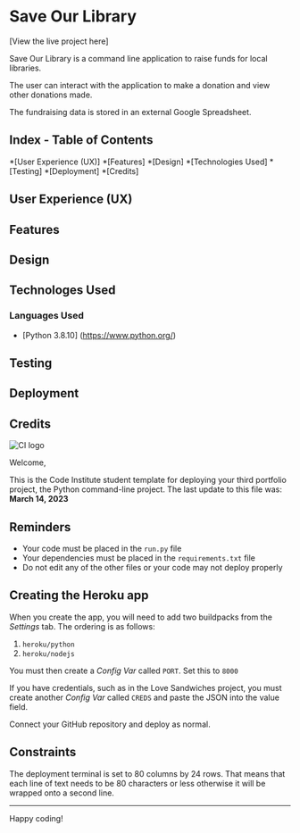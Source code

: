 <h1>Save Our Library</h1>

[View the live project here] 

Save Our Library is a command line application to raise funds for local libraries.

The user can interact with the application to make a donation and view other donations made.

The fundraising data is stored in an external Google Spreadsheet.

## Index - Table of Contents
*[User Experience (UX)]
*[Features]
*[Design]
*[Technologies Used]
*[Testing]
*[Deployment]
*[Credits]

## User Experience (UX)

## Features

## Design

## Technologes Used

### Languages Used

- [Python 3.8.10] (https://www.python.org/)

## Testing

## Deployment

## Credits







![CI logo](https://codeinstitute.s3.amazonaws.com/fullstack/ci_logo_small.png)

Welcome,

This is the Code Institute student template for deploying your third portfolio project, the Python command-line project. The last update to this file was: **March 14, 2023**

## Reminders

- Your code must be placed in the `run.py` file
- Your dependencies must be placed in the `requirements.txt` file
- Do not edit any of the other files or your code may not deploy properly

## Creating the Heroku app

When you create the app, you will need to add two buildpacks from the _Settings_ tab. The ordering is as follows:

1. `heroku/python`
2. `heroku/nodejs`

You must then create a _Config Var_ called `PORT`. Set this to `8000`

If you have credentials, such as in the Love Sandwiches project, you must create another _Config Var_ called `CREDS` and paste the JSON into the value field.

Connect your GitHub repository and deploy as normal.

## Constraints

The deployment terminal is set to 80 columns by 24 rows. That means that each line of text needs to be 80 characters or less otherwise it will be wrapped onto a second line.

---

Happy coding!
